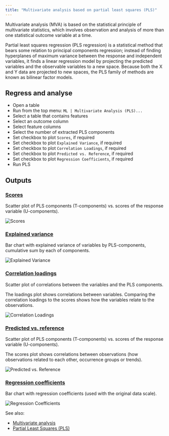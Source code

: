 ```yaml
---
title: "Multivariate analysis based on partial least squares (PLS)"
---
```


Multivariate analysis (MVA) is based on the statistical principle of multivariate statistics, which involves observation
and analysis of more than one statistical outcome variable at a time.

Partial least squares regression (PLS regression) is a statistical method that bears some relation to principal
components regression; instead of finding hyperplanes of maximum variance between the response and independent
variables, it finds a linear regression model by projecting the predicted variables and the observable variables to a
new space. Because both the X and Y data are projected to new spaces, the PLS family of methods are known as bilinear
factor models.

## Regress and analyse

* Open a table
* Run from the top menu: `ML | Multivariate Analysis (PLS)...`
* Select a table that contains features
* Select an outcome column
* Select feature columns
* Select the number of extracted PLS components
* Set checkbox to plot `Scores`, if required
* Set checkbox to plot `Explained Variance`, if required
* Set checkbox to plot `Correlation Loadings`, if required
* Set checkbox to plot `Predicted vs. Reference`, if required
* Set checkbox to plot `Regression Coefficients`, if required
* Run PLS

## Outputs

### [Scores](plots/scores.md)

Scatter plot of PLS components (T-components) vs. scores of the response variable (U-components).

![Scores](../../uploads/features/stats/scores.png "Scores Scatter Plot")

### [Explained variance](plots/explained-variance.md)

Bar chart with explained variance of variables by PLS-components, cumulative sum by each of components.

![Explained Variance](../../uploads/features/stats/explained-variance.png "Explained Variance Bar Chart")

### [Correlation loadings](plots/correlation-loadings.md)

Scatter plot of correlations between the variables and the PLS components.

The loadings plot shows correlations between variables. Comparing the correlation loadings to the scores shows how the
variables relate to the observations.

![Correlation Loadings](../../uploads/features/stats/correlation-loadings.png "Correlation Loadings Scatter Plot")

### [Predicted vs. reference](plots/predicted-vs-reference.md)

Scatter plot of PLS components (T-components) vs. scores of the response variable (U-components).

The scores plot shows correlations between observations (how observations related to each other, occurrence groups or
trends).

![Predicted vs. Reference](../../uploads/features/stats/predicted-vs-reference.png "Predicted vs. Reference Scatter Plot")

### [Regression coefficients](plots/regression-coefficients.md)

Bar chart with regression coefficients (used with the original data scale).

![Regression Coefficients](../../uploads/features/stats/regression-coefficients.png "Regression Coefficients Bar Chart")

See also:

* [Multivariate analysis](https://en.wikipedia.org/wiki/Multivariate_analysis)
* [Partial Least Squares (PLS)](https://en.wikipedia.org/wiki/Partial_least_squares_regression)
